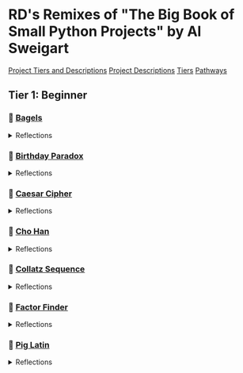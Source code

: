 # RD's Remixes of "The Big Book of Small Python Projects" by Al Sweigart
[Project Tiers and Descriptions](\PROJECT_DESCRIPTIONS.md)
[Project Descriptions](https://inventwithpython.com/bigbookpython/)
[Tiers](https://chatgpt.com/s/t_68a8b84d16448191afc4eb0c6e2bf043)
[Pathways](https://chatgpt.com/s/t_68a8b86cbc748191bee9bd4fd720445e)
## Tier 1: Beginner
### :bagel: [Bagels](/bagels.py)
<details>
  <summary>Reflections</summary>
  
  * 08/17
    * Created a function set_secret_number() to create the random n-digit mystery number.
    * Created a function get_user_input to validate the type of input -- should be an n-digit number. Formats it as a list of individual numbers of n length upon validation.

  * 08/18
    * Realized I could more closely align to the single responsibility principle with the get_user_input function. I should make another function just to format the input. Made the function format_user_input(user_input).
    * Made a very simple version of comparing the user guess with the mystery number - it checks each item by index and constructs a list of strings. I will later convert this to a straight up string.
    * Created a helper function to determine whether the number was guessed based on contents of the hint string.
    * Created a helper function at the end to give user option to replay.
    * I asked [chat](https://chatgpt.com/share/68a38ee0-db8c-800b-925d-a7919dcad523) to review, gave following suggestions:
      * Change set_secret_number() so duplicate digits are not allowed
      * Randomizes the hint list every time
      * Refactors compare_guess_to_secret_number() to just produce final clue string, which in turn updates how to change still_playing helper function
  
  * 08/19
    * Wrote a helper function ask_replay to allow user to replay game.
    * Incorporated a way to check number of guesses left in a game
    * Put some new lines in displayed lines to enhance readability
</details>

### :birthday: [Birthday Paradox](/birthday_paradox.py)
<details>
  <summary>Reflections</summary>

  - 08/22
    - Started the file with the docstring
</details>

### :closed_lock_with_key: [Caesar Cipher](/ccipher.py)
<details>
  <summary>Reflections</summary>
  * 08/19
    * Added docstring description of problem from chat
</details>

### :game_die: [Cho Han](/cho_han.py)
<details>
  <summary>Reflections</summary>

  - 08/21
    - Inserted docstring to explain the game
    - Made helper functions to:
      - receive user bet
      - validate user bet
      - receive user prediction
      - validate user prediction
      - roll die
      - check sum of die
      - match die rolls with Japanese word
    - [Chat](https://chatgpt.com/share/68a744c0-4f54-800b-b794-c80749d6cb4b)
  - 08/22
    - Helper functions created:
      - check outcome against prediction
      - adjust purse based on outcome vs logic (T/F)
      - replay loop
      - game dialogue throughout
    - [Further polishing guidelines](https://chatgpt.com/s/t_68a89432a85081919bc5af2ea4114ba2)

</details>

### :1234: [Collatz Sequence](/collatz_sequence.py)
<details>
  <summary>Reflections</summary>

  * 08/19
    * Created two helper functions - one to get user input for starting number, another to validate that user input is a positive number.
    * I have the very basic version of the sequence creator done. I want to focus next on making helper functions to better align with the single responsibility principle. 
    * I made a ton of helper functions to make the run_collatz() function look like a recipe. This will help once I start getting some matplotlib into this to show the dotplot of steps (x) vs terms (y)
    * Helpful conversation with [chat](https://chatgpt.com/share/68a4a661-23a4-800b-9c43-f2590ee2215f) for guidance
  
  * 08/20
    * Made a virtual environment to install matplotlib for this project
    * Starting to make a dot plot to show step number (x) vs value of term (y)
    * Helper function made to set x and y axis -- list of indicies, list of terms
    * Makes a very simple dot plot! How cool is that?!?!
      * The axes depend on the length and max value of the sequence

</details>

### :mag_right: [Factor Finder](/factor_finder.py)
<details>
  <summary>Reflections</summary>
  
  - 08/22
    - Started file, added docstring to explain purpose.
    - helper functions for the following:
      - get user input
      - validate input
      - find factors, put into a list
      - format the list into a string
  
</details>

### :pig: [Pig Latin](/pig_latin.py)
<details>
  <summary>Reflections</summary>
  
  - 08/22
    - Added docstring to explain purpose
    - 
</details>